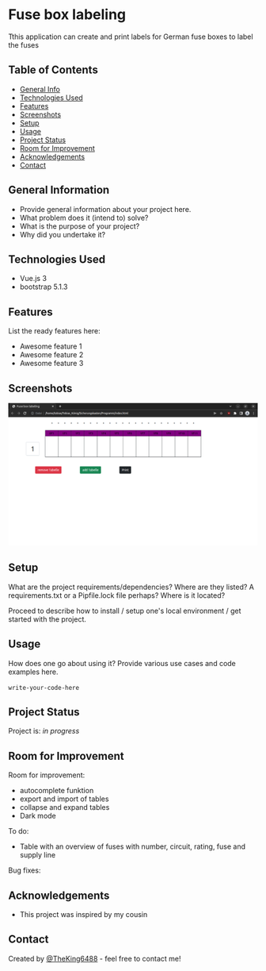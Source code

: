 # Fuse box labeling
Tthis application can create and print labels for German fuse boxes to label the fuses


## Table of Contents
* [General Info](#general-information)
* [Technologies Used](#technologies-used)
* [Features](#features)
* [Screenshots](#screenshots)
* [Setup](#setup)
* [Usage](#usage)
* [Project Status](#project-status)
* [Room for Improvement](#room-for-improvement)
* [Acknowledgements](#acknowledgements)
* [Contact](#contact)
<!-- * [License](#license) -->


## General Information
- Provide general information about your project here.
- What problem does it (intend to) solve?
- What is the purpose of your project?
- Why did you undertake it?
<!-- You don't have to answer all the questions - just the ones relevant to your project. -->


## Technologies Used
- Vue.js 3
- bootstrap 5.1.3


## Features
List the ready features here:
- Awesome feature 1
- Awesome feature 2
- Awesome feature 3


## Screenshots
![Example screenshot](./img/programm.png)



## Setup
What are the project requirements/dependencies? Where are they listed? A requirements.txt or a Pipfile.lock file perhaps? Where is it located?

Proceed to describe how to install / setup one's local environment / get started with the project.


## Usage
How does one go about using it?
Provide various use cases and code examples here.

`write-your-code-here`


## Project Status
Project is: _in progress_


## Room for Improvement
Room for improvement:
- autocomplete funktion
- export and import of tables
- collapse and expand tables
- Dark mode

To do:
- Table with an overview of fuses with number, circuit, rating, fuse and supply line

Bug fixes:



## Acknowledgements
- This project was inspired by my cousin


## Contact
Created by [@TheKing6488](https://www.discordapp.com/users/270594690313748480) - feel free to contact me!

<!-- Optional -->
<!-- ## License -->
<!-- This project is open source and available under the [... License](). -->

<!-- You don't have to include all sections - just the one's relevant to your project -->
